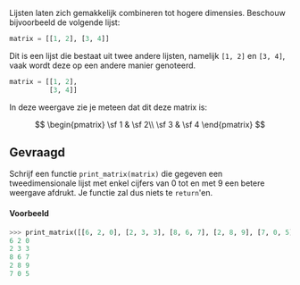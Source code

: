 Lijsten laten zich gemakkelijk combineren tot hogere dimensies. Beschouw bijvoorbeeld de volgende lijst:

```python
matrix = [[1, 2], [3, 4]]
```

Dit is een lijst die bestaat uit twee andere lijsten, namelijk `[1, 2]` en `[3, 4]`, vaak wordt deze op een andere manier genoteerd.

```python
matrix = [[1, 2], 
          [3, 4]]
```
In deze weergave zie je meteen dat dit deze matrix is:

$$
    \begin{pmatrix}
    \sf 1 & \sf 2\\
    \sf 3 & \sf 4
    \end{pmatrix}
$$

## Gevraagd
Schrijf een functie `print_matrix(matrix)` die gegeven een tweedimensionale lijst met enkel cijfers van 0 tot en met 9 een betere weergave afdrukt. Je functie zal dus niets te `return`'en.

#### Voorbeeld

```python
>>> print_matrix([[6, 2, 0], [2, 3, 3], [8, 6, 7], [2, 8, 9], [7, 0, 5]])
6 2 0
2 3 3 
8 6 7
2 8 9
7 0 5
```